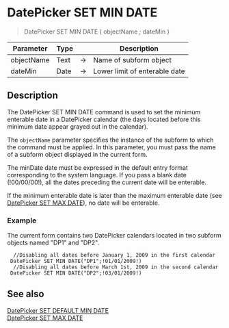 # DatePicker SET MIN DATE

> DatePicker SET MIN DATE ( objectName ; dateMin )

| Parameter | Type |     | Description |
| --- | --- | --- | --- |
| objectName | Text | → | Name of subform object |
| dateMin | Date | → | Lower limit of enterable date |

## Description

The DatePicker SET MIN DATE command is used to set the minimum enterable date in a DatePicker calendar (the days located before this minimum date appear grayed out in the calendar).

The `objectName` parameter specifies the instance of the subform to which the command must be applied. In this parameter, you must pass the name of a subform object displayed in the current form.

The minDate date must be expressed in the default entry format corresponding to the system language. If you pass a blank date (!00/00/00!), all the dates preceding the current date will be enterable.

If the minimum enterable date is later than the maximum enterable date (see [DatePicker SET MAX DATE](DatePicker%20SET%20MAX%20DATE.es.md)), no date will be enterable.

### Example  

The current form contains two DatePicker calendars located in two subform objects named "DP1" and "DP2".

```4d
  //Disabling all dates before January 1, 2009 in the first calendar  
 DatePicker SET MIN DATE("DP1";!01/01/2009!)  
  //Disabling all dates before March 1st, 2009 in the second calendar  
 DatePicker SET MIN DATE("DP2";!03/01/2009!)
```

## See also

[DatePicker SET DEFAULT MIN DATE](DatePicker%20SET%20DEFAULT%20MIN%20DATE.es.md)  
[DatePicker SET MAX DATE](DatePicker%20SET%20MAX%20DATE.es.md)
